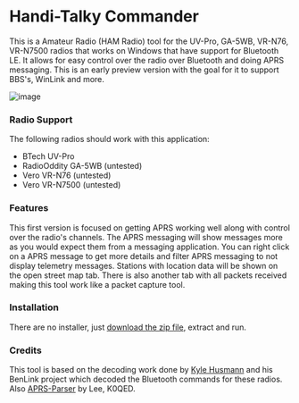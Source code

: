 # Handi-Talky Commander

This is a Amateur Radio (HAM Radio) tool for the UV-Pro, GA-5WB, VR-N76, VR-N7500 radios that works on Windows that have support for Bluetooth LE. It allows for easy control over the radio over Bluetooth and doing APRS messaging. This is an early preview version with the goal for it to support BBS's, WinLink and more.

![image](https://github.com/user-attachments/assets/ad3e0c3e-f5f5-4b07-9217-2306f07c362f)

### Radio Support

The following radios should work with this application:

- BTech UV-Pro
- RadioOddity GA-5WB (untested)
- Vero VR-N76 (untested)
- Vero VR-N7500 (untested)

### Features

This first version is focused on getting APRS working well along with control over the radio's channels. The APRS messaging will show messages more as you would expect them from a messaging application. You can right click on a APRS message to get more details and filter APRS messaging to not display telemetry messages. Stations with location data will be shown on the open street map tab. There is also another tab with all packets received making this tool work like a packet capture tool.

### Installation

There are no installer, just [download the zip file](https://github.com/Ylianst/HTCommander/raw/refs/heads/main/releases/HTCommander-0.1.zip), extract and run.

### Credits

This tool is based on the decoding work done by [Kyle Husmann](https://github.com/khusmann) and his BenLink project which decoded the Bluetooth commands for these radios. Also [APRS-Parser](https://github.com/k0qed/aprs-parser) by Lee, K0QED.
